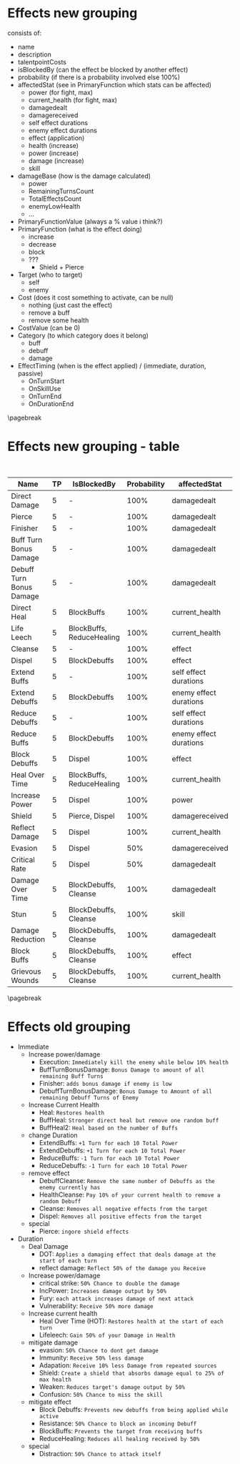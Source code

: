 # Effects new grouping

consists of:

- name
- description
- talentpointCosts
- isBlockedBy (can the effect be blocked by another effect)
- probability (if there is a probability involved else 100%)
- affectedStat (see in PrimaryFunction which stats can be affected)
    - power (for fight, max)
    - current_health (for fight, max)
    - damagedealt
    - damagereceived
    - self effect durations
    - enemy effect durations
    - effect (application)
    - health (increase)
    - power (increase)
    - damage (increase)
    - skill
- damageBase (how is the damage calculated)
  - power
  - RemainingTurnsCount
  - TotalEffectsCount
  - enemyLowHealth
  - ...
- PrimaryFunctionValue (always a % value i think?)
- PrimaryFunction (what is the effect doing)
  - increase
  - decrease
  - block
  - ???
    - Shield + Pierce
- Target (who to target)
  - self
  - enemy
- Cost (does it cost something to activate, can be null)
  - nothing (just cast the effect)
  - remove a buff
  - remove some health
- CostValue (can be 0)
- Category (to which category does it belong)
  - buff
  - debuff
  - damage
- EffectTiming (when is the effect applied) / (immediate, duration, passive)
  - OnTurnStart
  - OnSkillUse
  - OnTurnEnd
  - OnDurationEnd

\pagebreak

# Effects new grouping - table

<br />

|           Name           | TP |        IsBlockedBy        | Probability |      affectedStat      |       damageBase       | PrimaryFunction  | PrimaryFunctionValue | Target | CostType | CostValue | Category | EffectTiming |
|--------------------------|----|---------------------------|-------------|------------------------|------------------------|------------------|----------------------|--------|----------|-----------|----------|--------------|
| Direct Damage            |  5 | -                         | 100%        | damagedealt            | power                  | increase         | 100%                 | enemy  | -        | -         | damage   | OnSkillUse   |
| Pierce                   |  5 | -                         | 100%        | damagedealt            | power                  | bypass           | 50%                  | enemy  | -        | -         | damage   | OnSkillUse   |
| Finisher                 |  5 | -                         | 100%        | damagedealt            | power                  | increase         | 50%                  | enemy  | -        | -         | damage   | OnSkillUse   |
| Buff Turn Bonus Damage   |  5 | -                         | 100%        | damagedealt            | self effect durations  | increase         | 5% per turn          | enemy  | -        | -         | damage   | OnSkillUse   |
| Debuff Turn Bonus Damage |  5 | -                         | 100%        | damagedealt            | enemy effect durations | increase         | 5% per turn          | enemy  | -        | -         | damage   | OnSkillUse   |
| Direct Heal              |  5 | BlockBuffs                | 100%        | current_health         | power                  | increase         | 50%                  | self   | -        | -         | buff     | OnSkillUse   |
| Life Leech               |  5 | BlockBuffs, ReduceHealing | 100%        | current_health         | damagedealt            | increase         | 50%                  | self   | -        | -         | buff     | OnSkillUse   |
| Cleanse                  |  5 | -                         | 100%        | effect                 | -                      | decrease(remove) | 100%                 | self   | -        | -         | buff     | OnSkillUse   |
| Dispel                   |  5 | BlockDebuffs              | 100%        | effect                 | -                      | decrease(remove) | 100%                 | enemy  | -        | -         | debuff   | OnSkillUse   |
| Extend Buffs             |  5 | -                         | 100%        | self effect durations  | power                  | increase         | 10%                  | self   | -        | -         | buff     | OnSkillUse   |
| Extend Debuffs           |  5 | BlockDebuffs              | 100%        | enemy effect durations | power                  | increase         | 10%                  | enemy  | -        | -         | debuff   | OnSkillUse   |
| Reduce Debuffs           |  5 | -                         | 100%        | self effect durations  | power                  | decrease         | 10%                  | self   | -        | -         | buff     | OnSkillUse   |
| Reduce Buffs             |  5 | BlockDebuffs              | 100%        | enemy effect durations | power                  | decrease         | 10%                  | enemy  | -        | -         | debuff   | OnSkillUse   |
| Block Debuffs            |  5 | Dispel                    | 100%        | effect                 | -                      | block            | 100%                 | self   | -        | -         | buff     | OnTurnStart  |
| Heal Over Time           |  5 | BlockBuffs, ReduceHealing | 100%        | current_health         | power                  | increase         | 10%                  | self   | -        | -         | buff     | OnTurnStart  |
| Increase Power           |  5 | Dispel                    | 100%        | power                  | power                  | increase         | 50%                  | self   | -        | -         | buff     | OnTurnStart  |
| Shield                   |  5 | Pierce, Dispel            | 100%        | damagereceived         | power                  | absorb           | 25%                  | self   | -        | -         | buff     | OnTurnStart  |
| Reflect Damage           |  5 | Dispel                    | 100%        | current_health         | damagereceived         | decrease         | 50%                  | enemy  | -        | -         | buff     | OnTurnStart  |
| Evasion                  |  5 | Dispel                    | 50%         | damagereceived         | power                  | decrease         | 100%                 | self   | -        | -         | buff     | OnTurnStart  |
| Critical Rate            |  5 | Dispel                    | 50%         | damagedealt            | power                  | increase         | 200%                 | self   | -        | -         | buff     | OnTurnStart  |
| Damage Over Time         |  5 | BlockDebuffs, Cleanse     | 100%        | damagedealt            | power                  | decrease         | 25%                  | enemy  | -        | -         | debuff   | OnTurnStart  |
| Stun                     |  5 | BlockDebuffs, Cleanse     | 100%        | skill                  | -                      | block            | 100%                 | enemy  | -        | -         | debuff   | OnTurnStart  |
| Damage Reduction         |  5 | BlockDebuffs, Cleanse     | 100%        | damagedealt            | power                  | decrease         | 50%                  | enemy  | -        | -         | debuff   | OnTurnStart  |
| Block Buffs              |  5 | BlockDebuffs, Cleanse     | 100%        | effect                 | -                      | block            | 100%                 | enemy  | -        | -         | debuff   | OnTurnStart  |
| Grievous Wounds          |  5 | BlockDebuffs, Cleanse     | 100%        | current_health         | power                  | decrease         | 50%                  | enemy  | -        | -         | debuff   | OnTurnStart  |


\pagebreak

# Effects old grouping

- Immediate
  - Increase power/damage
    - Execution: `Immediately kill the enemy while below 10% health`
    - BuffTurnBonusDamage: `Bonus Damage to amount of all remaining Buff Turns`
    - Finisher: `adds bonus damage if enemy is low`
    - DebuffTurnBonusDamage: `Bonus Damage to Amount of all remaining Debuff Turns of Enemy`
  - Increase Current Health
    - Heal: `Restores health`
    - BuffHeal: `Stronger direct heal but remove one random buff`
    - BuffHeal2: `Heal based on the number of Buffs`
  - change Duration
    - ExtendBuffs: `+1 Turn for each 10 Total Power`
    - ExtendDebuffs: `+1 Turn for each 10 Total Power`
    - ReduceBuffs: `-1 Turn for each 10 Total Power`
    - ReduceDebuffs: `-1 Turn for each 10 Total Power`
  - remove effect
    - DebuffCleanse: `Remove the same number of Debuffs as the enemy currently has`
    - HealthCleanse: `Pay 10% of your current health to remove a random Debuff`
    - Cleanse: `Removes all negative effects from the target`
    - Dispel: `Removes all positive effects from the target`
  - special
    - Pierce: `ingore shield effects`
- Duration
  - Deal Damage
    - DOT: `Applies a damaging effect that deals damage at the start of each turn`
    - reflect damage: `Reflect 50% of the damage you Receive`
  - Increase power/damage
    - critical strike: `50% Chance to double the damage`
    - IncPower: `Increases damage output by 50%`
    - Fury: `each attack increases damage of next attack`
    - Vulnerability: `Receive 50% more damage`
  - Increase current health
    - Heal Over Time (HOT): `Restores health at the start of each turn`
    - Lifeleech: `Gain 50% of your Damage in Health`
  - mitigate damage
    - evasion: `50% Chance to dont get damage`
    - Immunity: `Receive 50% less damage`
    - Adapation: `Receive 10% less Damage from repeated sources`
    - Shield: `Create a shield that absorbs damage equal to 25% of max health`
    - Weaken: `Reduces target's damage output by 50%`
    - Confusion: `50% Chance to miss the skill`
  - mitigate effect
    - Block Debuffs: `Prevents new debuffs from being applied while active`
    - Resistance: `50% Chance to block an incoming Debuff`
    - BlockBuffs: `Prevents the target from receiving buffs`
    - ReduceHealing: `Reduces all healing received by 50%`
  - special
    - Distraction: `50% Chance to attack itself`

